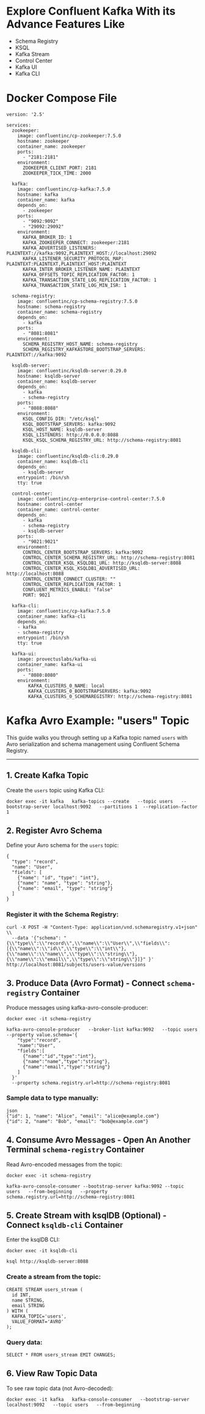 # Explore Confluent Kafka With its Advance Features Like
- Schema Registry
- KSQL
- Kafka Stream 
- Control Center
- Kafka UI
- Kafka CLI

# Docker Compose File
```
version: '2.5'

services:
  zookeeper:
    image: confluentinc/cp-zookeeper:7.5.0
    hostname: zookeeper
    container_name: zookeeper
    ports:
      - "2181:2181"
    environment:
      ZOOKEEPER_CLIENT_PORT: 2181
      ZOOKEEPER_TICK_TIME: 2000

  kafka:
    image: confluentinc/cp-kafka:7.5.0
    hostname: kafka
    container_name: kafka
    depends_on:
      - zookeeper
    ports:
      - "9092:9092"
      - "29092:29092"
    environment:
      KAFKA_BROKER_ID: 1
      KAFKA_ZOOKEEPER_CONNECT: zookeeper:2181
      KAFKA_ADVERTISED_LISTENERS: PLAINTEXT://kafka:9092,PLAINTEXT_HOST://localhost:29092
      KAFKA_LISTENER_SECURITY_PROTOCOL_MAP: PLAINTEXT:PLAINTEXT,PLAINTEXT_HOST:PLAINTEXT
      KAFKA_INTER_BROKER_LISTENER_NAME: PLAINTEXT
      KAFKA_OFFSETS_TOPIC_REPLICATION_FACTOR: 1
      KAFKA_TRANSACTION_STATE_LOG_REPLICATION_FACTOR: 1
      KAFKA_TRANSACTION_STATE_LOG_MIN_ISR: 1

  schema-registry:
    image: confluentinc/cp-schema-registry:7.5.0
    hostname: schema-registry
    container_name: schema-registry
    depends_on:
      - kafka
    ports:
      - "8081:8081"
    environment:
      SCHEMA_REGISTRY_HOST_NAME: schema-registry
      SCHEMA_REGISTRY_KAFKASTORE_BOOTSTRAP_SERVERS: PLAINTEXT://kafka:9092

  ksqldb-server:
    image: confluentinc/ksqldb-server:0.29.0
    hostname: ksqldb-server
    container_name: ksqldb-server
    depends_on:
      - kafka
      - schema-registry
    ports:
      - "8088:8088"
    environment:
      KSQL_CONFIG_DIR: "/etc/ksql"
      KSQL_BOOTSTRAP_SERVERS: kafka:9092
      KSQL_HOST_NAME: ksqldb-server
      KSQL_LISTENERS: http://0.0.0.0:8088
      KSQL_KSQL_SCHEMA_REGISTRY_URL: http://schema-registry:8081

  ksqldb-cli:
    image: confluentinc/ksqldb-cli:0.29.0
    container_name: ksqldb-cli
    depends_on:
      - ksqldb-server
    entrypoint: /bin/sh
    tty: true

  control-center:
    image: confluentinc/cp-enterprise-control-center:7.5.0
    hostname: control-center
    container_name: control-center
    depends_on:
      - kafka
      - schema-registry
      - ksqldb-server
    ports:
      - "9021:9021"
    environment:
      CONTROL_CENTER_BOOTSTRAP_SERVERS: kafka:9092
      CONTROL_CENTER_SCHEMA_REGISTRY_URL: http://schema-registry:8081
      CONTROL_CENTER_KSQL_KSQLDB1_URL: http://ksqldb-server:8088
      CONTROL_CENTER_KSQL_KSQLDB1_ADVERTISED_URL: http://localhost:8088
      CONTROL_CENTER_CONNECT_CLUSTER: ""
      CONTROL_CENTER_REPLICATION_FACTOR: 1
      CONFLUENT_METRICS_ENABLE: "false"
      PORT: 9021
  
  kafka-cli:
    image: confluentinc/cp-kafka:7.5.0
    container_name: kafka-cli
    depends_on:
    - kafka
    - schema-registry
    entrypoint: /bin/sh
    tty: true

  kafka-ui:
    image: provectuslabs/kafka-ui
    container_name: kafka-ui
    ports:
      - "8080:8080"
    environment:
        KAFKA_CLUSTERS_0_NAME: local
        KAFKA_CLUSTERS_0_BOOTSTRAPSERVERS: kafka:9092
        KAFKA_CLUSTERS_0_SCHEMAREGISTRY: http://schema-registry:8081
```
# Kafka Avro Example: "users" Topic

This guide walks you through setting up a Kafka topic named `users` with Avro serialization and schema management using Confluent Schema Registry.

---

## 1. Create Kafka Topic

Create the `users` topic using Kafka CLI:

```
docker exec -it kafka   kafka-topics --create   --topic users   --bootstrap-server localhost:9092   --partitions 1  --replication-factor 1
```

## 2. Register Avro Schema
Define your Avro schema for the `users` topic:
```
{
  "type": "record",
  "name": "User",
  "fields": [
    {"name": "id", "type": "int"},
    {"name": "name", "type": "string"},
    {"name": "email", "type": "string"}
  ]
}
```

### Register it with the Schema Registry:
```
curl -X POST -H "Content-Type: application/vnd.schemaregistry.v1+json" \\
  --data '{"schema": "{\\"type\\":\\"record\\",\\"name\\":\\"User\\",\\"fields\\":[{\\"name\\":\\"id\\",\\"type\\":\\"int\\"},{\\"name\\":\\"name\\",\\"type\\":\\"string\\"},{\\"name\\":\\"email\\",\\"type\\":\\"string\\"}]}" }'   http://localhost:8081/subjects/users-value/versions
  ```
##  3. Produce Data (Avro Format) - Connect `schema-registry` Container
Produce messages using kafka-avro-console-producer:
```
docker exec -it schema-registry   

kafka-avro-console-producer   --broker-list kafka:9092   --topic users --property value.schema='{
    "type":"record",
    "name":"User",
    "fields":[
      {"name":"id","type":"int"},
      {"name":"name","type":"string"},
      {"name":"email","type":"string"}
    ]
  }' 
  --property schema.registry.url=http://schema-registry:8081
```
### Sample data to type manually:
```
json
{"id": 1, "name": "Alice", "email": "alice@example.com"}
{"id": 2, "name": "Bob", "email": "bob@example.com"}
```

## 4. Consume Avro Messages - Open An Another Terminal `schema-registry` Container
Read Avro-encoded messages from the topic:
```
docker exec -it schema-registry 

kafka-avro-console-consumer --bootstrap-server kafka:9092 --topic users   --from-beginning   --property schema.registry.url=http://schema-registry:8081
```

## 5. Create Stream with ksqlDB (Optional) -Connect `ksqldb-cli` Container
Enter the ksqlDB CLI:
```
docker exec -it ksqldb-cli 

ksql http://ksqldb-server:8088
```
### Create a stream from the topic:
```
CREATE STREAM users_stream (
  id INT,
  name STRING,
  email STRING
) WITH (
  KAFKA_TOPIC='users',
  VALUE_FORMAT='AVRO'
);
```
### Query data:
```
SELECT * FROM users_stream EMIT CHANGES;
```
## 6. View Raw Topic Data
To see raw topic data (not Avro-decoded):
```
docker exec -it kafka   kafka-console-consumer   --bootstrap-server localhost:9092   --topic users   --from-beginning
```

